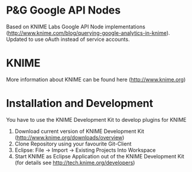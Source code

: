P&G Google API Nodes
====
Based on KNIME Labs Google API Node implementations (http://www.knime.com/blog/querying-google-analytics-in-knime).  
Updated to use oAuth instead of service accounts.


KNIME
====
More information about KNIME can be found here (http://www.knime.org)


Installation and Development
====
You have to use the KNIME Development Kit to develop plugins for KNIME

1. Download current version of KNIME Development Kit (http://www.knime.org/downloads/overview)
2. Clone Repository using your favourite Git-Client
3. Eclipse: File -> Import -> Existing Projects Into Workspace
4. Start KNIME as Eclipse Application out of the KNIME Development Kit (for details see http://tech.knime.org/developers) 